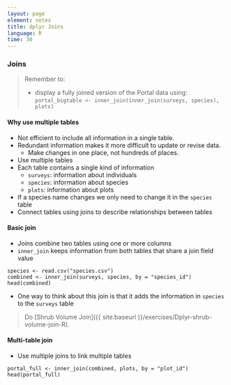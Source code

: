 ```yaml
---
layout: page
element: notes
title: dplyr Joins
language: R
time: 30
---
```


### Joins

> Remember to:
>
> * display a fully joined version of the Portal data using:  
> `portal_bigtable <- inner_join(inner_join(surveys, species), plots)`

#### Why use multiple tables

* Not efficient to include all information in a single table.
* Redundant information makes it more difficult to update or revise data.
    * Make changes in one place, not hundreds of places.
* Use multiple tables
* Each table contains a single kind of information
    * `surveys`: information about individuals
    * `species`: information about species
    * `plots`: information about plots
* If a species name changes we only need to change it in the `species` table
* Connect tables using joins to describe relationships between tables

#### Basic join

* Joins combine two tables using one or more columns
* `inner_join` keeps information from both tables that share a join field value

```
species <- read.csv("species.csv")
combined <- inner_join(surveys, species, by = "species_id")
head(combined)
```

* One way to think about this join is that it adds the information in
  `species` to the `surveys` table

> Do [Shrub Volume Join]({{ site.baseurl }}/exercises/Dplyr-shrub-volume-join-R).

#### Multi-table join

* Use multiple joins to link multiple tables

```
portal_full <- inner_join(combined, plots, by = "plot_id")
head(portal_full)
```
